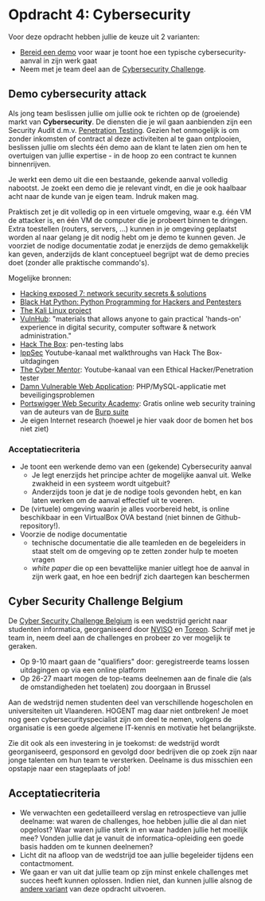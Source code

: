 # Opdracht 4: Cybersecurity

Voor deze opdracht hebben jullie de keuze uit 2 varianten:

- [Bereid een demo](#demo-cybersecurity-attack) voor waar je toont hoe een typische cybersecurity-aanval in zijn werk gaat
- Neem met je team deel aan de [Cybersecurity Challenge](#cyber-security-challenge-belgium).

## Demo cybersecurity attack

Als jong team beslissen jullie om jullie ook te richten op de (groeiende) markt van **Cybersecurity**. De diensten die je wil gaan aanbienden zijn een Security Audit d.m.v. [Penetration Testing](https://en.wikipedia.org/wiki/Penetration_test). Gezien het onmogelijk is om zonder inkomsten of contract al deze activiteiten al te gaan ontplooien, beslissen jullie om slechts één demo aan de klant te laten zien om hen te overtuigen van jullie expertise - in de hoop zo een contract te kunnen binnenrijven.

Je werkt een demo uit die een bestaande, gekende aanval volledig nabootst. Je zoekt een demo die je relevant vindt, en die je ook haalbaar acht naar de kunde van je eigen team. Indruk maken mag.

Praktisch zet je dit volledig op in een virtuele omgeving, waar e.g. één VM de attacker is, en één VM de computer die je probeert binnen te dringen. Extra toestellen (routers, servers, ...) kunnen in je omgeving geplaatst worden al naar gelang je dit nodig hebt om je demo te kunnen geven. Je voorziet de nodige documentatie zodat je enerzijds de demo gemakkelijk kan geven, anderzijds de klant conceptueel begrijpt wat de demo precies doet (zonder alle praktische commando's).

Mogelijke bronnen:

- [Hacking exposed 7: network security secrets & solutions](https://www.unicat.be/uniCat?query=sysid:30316845)
- [Black Hat Python: Python Programming for Hackers and Pentesters](https://www.unicat.be/uniCat?query=sysid:53596815)
- [The Kali Linux project](https://www.kali.org/penetration-testing-with-kali-linux/)
- [VulnHub](https://www.vulnhub.com/): "materials that allows anyone to gain practical 'hands-on' experience in digital security, computer software & network administration."
- [Hack The Box](https://www.hackthebox.eu/): pen-testing labs
- [IppSec](https://www.youtube.com/channel/UCa6eh7gCkpPo5XXUDfygQQA) Youtube-kanaal met walkthroughs van Hack The Box-uitdagingen
- [The Cyber Mentor](https://www.youtube.com/channel/UC0ArlFuFYMpEewyRBzdLHiw): Youtube-kanaal van een Ethical Hacker/Penetration tester
- [Damn Vulnerable Web Application](http://www.dvwa.co.uk/): PHP/MySQL-applicatie met beveiligingsproblemen
- [Portswigger Web Security Academy](https://portswigger.net/web-security): Gratis online web security training van de auteurs van de [Burp suite](https://portswigger.net/burp)
- Je eigen Internet research (hoewel je hier vaak door de bomen het bos niet ziet)

### Acceptatiecriteria

- Je toont een werkende demo van een (gekende) Cybersecurity aanval
    - Je legt enerzijds het principe achter de mogelijke aanval uit. Welke zwakheid in een systeem wordt uitgebuit?
    - Anderzijds toon je dat je de nodige tools gevonden hebt, en kan laten werken om de aanval effectief uit te voeren.
- De (virtuele) omgeving waarin je alles voorbereid hebt, is online beschikbaar in een VirtualBox OVA bestand (niet binnen de Github-repository!).
- Voorzie de nodige documentatie
    - technische documentatie die alle teamleden en de begeleiders in staat stelt om de omgeving op te zetten zonder hulp te moeten vragen
    - *white paper* die op een bevattelijke manier uitlegt hoe de aanval in zijn werk gaat, en hoe een bedrijf zich daartegen kan beschermen

## Cyber Security Challenge Belgium

De [Cyber Security Challenge Belgium](https://www.cybersecuritychallenge.be/) is een wedstrijd gericht naar studenten informatica, georganiseerd door [NVISO](https://www.nviso.eu/) en [Toreon](https://www.toreon.com/). Schrijf met je team in, neem deel aan de challenges en probeer zo ver mogelijk te geraken.

- Op 9-10 maart gaan de "qualifiers" door: geregistreerde teams lossen uitdagingen op via een online platform
- Op 26-27 maart mogen de top-teams deelnemen aan de finale die (als de omstandigheden het toelaten) zou doorgaan in Brussel

Aan de wedstrijd nemen studenten deel van verschillende hogescholen en universiteiten uit Vlaanderen. HOGENT mag daar niet ontbreken! Je moet nog geen cybersecurityspecialist zijn om deel te nemen, volgens de organisatie is een goede algemene IT-kennis en motivatie het belangrijkste.

Zie dit ook als een investering in je toekomst: de wedstrijd wordt georganiseerd, gesponsord en gevolgd door bedrijven die op zoek zijn naar jonge talenten om hun team te versterken. Deelname is dus misschien een opstapje naar een stageplaats of job!

## Acceptatiecriteria

- We verwachten een gedetailleerd verslag en retrospectieve van jullie deelname: wat waren de challenges, hoe hebben jullie die al dan niet opgelost? Waar waren jullie sterk in en waar hadden jullie het moeilijk mee? Vonden jullie dat je vanuit de informatica-opleiding een goede basis hadden om te kunnen deelnemen?
- Licht dit na afloop van de wedstrijd toe aan jullie begeleider tijdens een contactmoment.
- We gaan er van uit dat jullie team op zijn minst enkele challenges met succes heeft kunnen oplossen. Indien niet, dan kunnen jullie alsnog de [andere variant](#demo-cybersecurity-attack) van deze opdracht uitvoeren.
